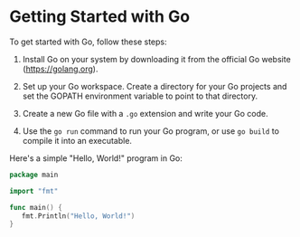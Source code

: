 # Getting Started with Go

To get started with Go, follow these steps:

1. Install Go on your system by downloading it from the official Go website (https://golang.org).

2. Set up your Go workspace. Create a directory for your Go projects and set the GOPATH environment variable to point to that directory.

3. Create a new Go file with a `.go` extension and write your Go code.

4. Use the `go run` command to run your Go program, or use `go build` to compile it into an executable.

Here's a simple "Hello, World!" program in Go:

```go
package main

import "fmt"

func main() {
   fmt.Println("Hello, World!")
}
